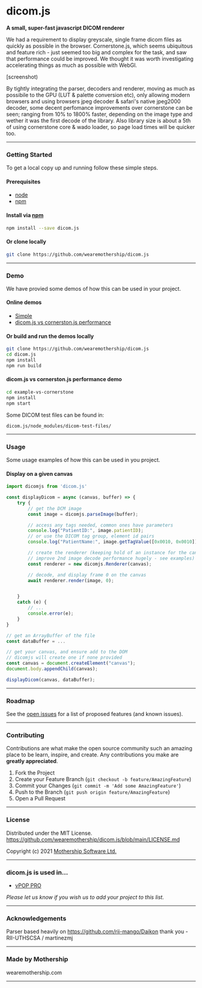 # dicom.js
**A small, super-fast javascript DICOM renderer**

<!-- INTRODUCTION -->
We had a requirement to display greyscale, single frame dicom files as quickly as possible in the browser. Cornerstone.js, which seems ubiquitous and feature rich - just seemed too big and complex for the task, and saw that performance could be improved. We thought it was worth investigating accelerating things as much as possible with WebGl.

[screenshot)

By tightly integrating the parser, decoders and renderer, moving as much as possibile to the GPU (LUT & palette conversion etc), only allowing modern browsers and using browsers jpeg decoder & safari's native jpeg2000 decoder, some decent perfomance improvements over cornerstone can be seen; ranging from 10% to 1800% faster, depending on the image type and wether it was the first decode of the library. Also library size is about a 5th of using cornerstone core & wado loader, so page load times will be quicker too.
****



<!-- GETTING STARTED -->
### Getting Started
To get a local copy up and running follow these simple steps.

#### Prerequisites
- [node](https://nodejs.org/en/download/)
- [npm](https://www.npmjs.com)

#### Install via [npm](https://www.npmjs.com)
```bash
npm install --save dicom.js
```

#### Or clone locally
```bash
git clone https://github.com/wearemothership/dicom.js
```
****



<!-- DEMO EXAMPLES -->
### Demo
We have provied some demos of how this can be used in your project.

#### Online demos
- [Simple](https://github.com/wearemothership/dicom.js)
- [dicom.js vs cornerston.js performance](https://github.com/wearemothership/dicom.js)

#### Or build and run the demos locally
```bash
git clone https://github.com/wearemothership/dicom.js
cd dicom.js
npm install
npm run build
```

#### dicom.js vs cornerston.js performance demo
```bash
cd example-vs-cornerstone
npm install
npm start
```
Some DICOM test files can be found in:
```
dicom.js/node_modules/dicom-test-files/
```
****



<!-- USAGE EXAMPLES -->
### Usage
Some usage examples of how this can be used in you project.

#### Display on a given canvas
```js
import dicomjs from 'dicom.js'

const displayDicom = async (canvas, buffer) => {
	try {
		// get the DCM image
		const image = dicomjs.parseImage(buffer);

		// access any tags needed, common ones have parameters
		console.log("PatientID:", image.patientID);
		// or use the DICOM tag group, element id pairs
		console.log("PatientName:", image.getTagValue([0x0010, 0x0010]));

		// create the renderer (keeping hold of an instance for the canvas can
		// improve 2nd image decode performance hugely - see examples)
		const renderer = new dicomjs.Renderer(canvas);

		// decode, and display frame 0 on the canvas
		await renderer.render(image, 0);


	}
	catch (e) {
		// ...
		console.error(e);
	}
}

// get an ArrayBuffer of the file
const dataBuffer = ...

// get your canvas, and ensure add to the DOM
// dicomjs will create one if none provided
const canvas = document.createElement("canvas");
document.body.appendChild(canvas);

displayDicom(canvas, dataBuffer);

```
****



<!-- ROADMAP -->
### Roadmap
See the [open issues](https://github.com/wearemothership/dicom.js/issues) for a list of proposed features (and known issues).
****



<!-- CONTRIBUTING -->
### Contributing
Contributions are what make the open source community such an amazing place to be learn, inspire, and create. Any contributions you make are **greatly appreciated**.

1. Fork the Project
2. Create your Feature Branch (`git checkout -b feature/AmazingFeature`)
3. Commit your Changes (`git commit -m 'Add some AmazingFeature'`)
4. Push to the Branch (`git push origin feature/AmazingFeature`)
5. Open a Pull Request
****



<!-- LICENSE -->
### License
Distributed under the MIT License.
https://github.com/wearemothership/dicom.js/blob/main/LICENSE.md

Copyright (c) 2021 [Mothership Software Ltd.](https://github.com/wearemothership.com)
****



<!-- USED IN... -->
### dicom.js is used in…
- [vPOP PRO](https://vpop-pro.com)

*Please let us know if you wish us to add your project to this list.*
****



<!-- ACKNOWLEDGEMENTS -->
### Acknowledgements
Parser based heavily on https://github.com/rii-mango/Daikon
thank you - RII-UTHSCSA / martinezmj
****



<!-- CONTACT -->
### Made by Mothership
wearemothership.com
****
